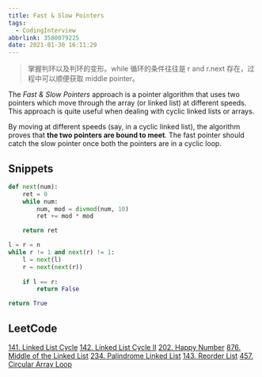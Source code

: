 ```yaml
---
title: Fast & Slow Pointers
tags:
  - CodingInterview
abbrlink: 3580079225
date: 2021-01-30 16:11:29
---
```

> 掌握判环以及判环的变形。while 循环的条件往往是 r and r.next 存在，过程中可以顺便获取 middle pointer。

The _Fast & Slow Pointers_ approach is a pointer algorithm that uses two pointers which move through the array (or linked list) at different speeds. This approach is quite useful when dealing with cyclic linked lists or arrays.

By moving at different speeds (say, in a cyclic linked list), the algorithm proves that **the two pointers are bound to meet**. The fast pointer should catch the slow pointer once both the pointers are in a cyclic loop.

## Snippets
```python
def next(num):
    ret = 0
    while num:
        num, mod = divmod(num, 10)
        ret += mod * mod

    return ret

l = r = n  
while r != 1 and next(r) != 1:
    l = next(l)
    r = next(next(r))
    
    if l == r:
        return False

return True
```

## LeetCode
[141. Linked List Cycle](https://leetcode.com/problems/linked-list-cycle/)
[142. Linked List Cycle II](https://leetcode.com/problems/linked-list-cycle-ii/)
[202. Happy Number](https://leetcode.com/problems/happy-number/)
[876. Middle of the Linked List](https://leetcode.com/problems/middle-of-the-linked-list/)
[234. Palindrome Linked List](https://leetcode.com/problems/palindrome-linked-list/)
[143. Reorder List](https://leetcode.com/problems/reorder-list/)
[457. Circular Array Loop](https://leetcode.com/problems/circular-array-loop/)
